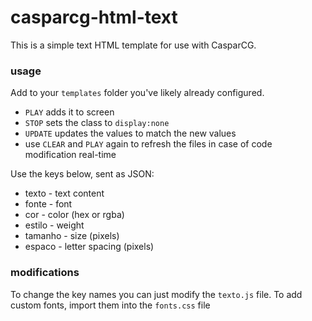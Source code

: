 # casparcg-html-text 
This is a simple text HTML template for use with CasparCG.

### usage ###
Add to your `templates` folder you've likely already configured.

* `PLAY` adds it to screen
* `STOP` sets the class to `display:none`
* `UPDATE` updates the values to match the new values
* use `CLEAR` and `PLAY` again to refresh the files in case of code modification real-time

Use the keys below, sent as JSON:
* texto - text content
* fonte - font
* cor - color (hex or rgba)
* estilo - weight
* tamanho - size (pixels)
* espaco - letter spacing (pixels)

### modifications ###
To change the key names you can just modify the  `texto.js` file.
To add custom fonts, import them into the `fonts.css` file
